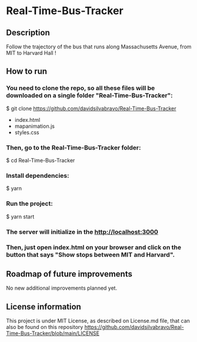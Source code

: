 # Real-Time-Bus-Tracker
## Description
Follow the trajectory of the bus that runs along Massachusetts Avenue, from MIT to Harvard Hall !

## How to run

### You need to clone the repo, so all these files will be downloaded on a single folder "Real-Time-Bus-Tracker":
$ git clone https://github.com/davidsilvabravo/Real-Time-Bus-Tracker
- index.html
- mapanimation.js
- styles.css

### Then, go to the Real-Time-Bus-Tracker folder:
$ cd Real-Time-Bus-Tracker

### Install dependencies:
$ yarn

### Run the project:
$ yarn start
### The server will initialize in the <http://localhost:3000>

### Then, just open index.html on your browser and click on the button that says "Show stops between MIT and Harvard".

## Roadmap of future improvements
No new additional improvements planned yet.

## License information
This project is under MIT License, as described on License.md file, that can also be found on this repository
https://github.com/davidsilvabravo/Real-Time-Bus-Tracker/blob/main/LICENSE
